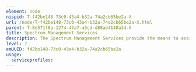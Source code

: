 ```yaml
---
element: node
nispid: T-f42be148-73c0-43a4-b32a-74a2cb65be2a-X
url: /node/T-f42be148-73c0-43a4-b32a-74a2cb65be2a-X.html
parent: T-8e571f8a-1274-47a7-a5cd-d88ab4148a3d-X
title: Spectrum Management Services
description: The Spectrum Management Services provide the means to assign, regulate and police the assignment of Radio Frequency (RF) spectrum. The Spectrum Management Services support the aim to maximise the utilization of RF spectrum, while avoiding interference and and pollution of the RF spectrum.
level: 7
emUUID: f42be148-73c0-43a4-b32a-74a2cb65be2a
usage:
  serviceprofiles:
---
```

